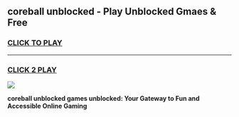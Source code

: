 
## coreball unblocked - Play Unblocked Gmaes & Free
<h3>
<a href="https://news.freeplayer.one?title=coreball_unblocked&ref=16F">CLICK TO PLAY</a></h3>
<hr>

<h3>
<a href="https://news.freeplayer.one?title=coreball_unblocked&ref=16F">CLICK 2 PLAY</a>
  
</h3>

<a href="https://news.freeplayer.one?title=coreball_unblocked&ref=16F/"><img src="https://clearcache.store/games.png"></a>


**coreball unblocked games unblocked: Your Gateway to Fun and Accessible Online Gaming**
